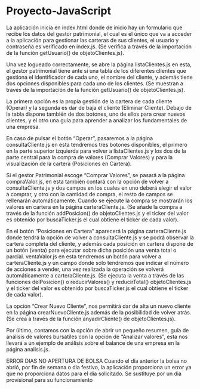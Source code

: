 # Proyecto-JavaScript

La aplicación inicia en index.html donde de inicio hay un formulario que recibe los datos del gestor patrimonial, el cual 
es el único que va a acceder a la aplicación para gestionar las carteras de sus clientes, el usuario y contraseña es verificado en index.js.
(Se verifica a través de la importación de la función getUsuario() de objetoClientes.js).

Una vez logueado correctamente, se abre la página listaClientes.js en esta, el gestor patrimonial tiene ante sí una tabla de los diferentes 
clientes que gestiona el identificador de cada uno, el nombre del cliente, y además tiene dos opciones disponibles para cada uno de los clientes. 
(Se muestran a través de la importación de la función getUsuario() de objetoClientes.js).

La primera opción es la propia gestión de la cartera de cada cliente (Operar) y la segunda es dar de baja el cliente (Eliminar Cliente).
Debajo de la tabla dispone también de dos botones, uno de ellos para crear nuevos clientes, y el otro una guía para aprender a analizar los fundamentales de una empresa.

En caso de pulsar el botón “Operar”, pasaremos a la página consultaCliente.js en esta tendremos tres botones disponibles, el primero en la parte superior 
izquierda para volver a listaClientes.js y los dos de la parte central para la compra de valores (Comprar Valores) y para la visualización de la cartera (Posiciones en Cartera).

Si el gestor Patrimonial escoge “Comprar Valores”, se pasará a la página compraValor.js, en esta también contará con la opción de volver a consultaCliente.js y dos campos 
en los cuales en uno deberá elegir el valor a comprar, y otro con la cantidad de compra, el resto de campos se rellenarán automáticamente. Cuando se ejecute la compra se 
mostrarán los valores en cartera en la página carteraCliente.js. (Se añade la compra a través de la función addPosicion() de objetoClientes.js y el ticker del valor es obtenido 
por buscaTicker.js el cual obtiene el ticker de cada valor).

En el botón “Posiciones en Cartera” aparecerá la página carteraCliente.js donde tendrá la opción de volver a consultaCliente.js y se podrá observar la cartera completa del 
cliente, y además cada posición en cartera dispone de un botón (venta) para ejecutar sobre dicha posición una venta total o parcial. ventaValor.js en esta tendremos un botón 
para volver a carteraCliente.js y un campo donde sólo tendremos que indicar el número de acciones a vender, una vez realizada la operación se volverá automáticamente a 
carteraCliente.js. (Se ejecuta la venta a través de las funciones delPosicion() o reducirValores() y reducirTotal() objetoClientes.js y el ticker del valor es obtenido por 
buscaTicker.js el cual obtiene el ticker de cada valor).

La opción “Crear Nuevo Cliente”, nos permitirá dar de alta un nuevo cliente en la página crearNuevoCliente.js además de la posibilidad de volver atrás.
(Se crea a través de la función anyadirCliente() de objetoClientes.js).

Por último, contamos con la opción de abrir un pequeño resumen, guía de análisis de valores bursátiles con la opción de “Analizar valores”, esta nos llevará a un ejemplo de 
análisis sobre el balance de una empresa en la página analisis.js.

ERROR DIAS NO APERTURA DE BOLSA
Cuando el día anterior la bolsa no abrió, por fin de semana o dia festivo, la aplicación proporciona un error ya que no proporciona datos para el dia solicitado. 
Se sustituye por un dia provisional para su funcionamiento

